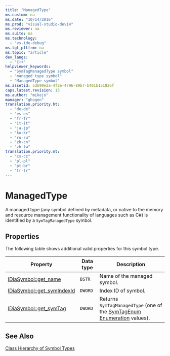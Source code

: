 ```yaml
---
title: "ManagedType"
ms.custom: na
ms.date: "10/14/2016"
ms.prod: "visual-studio-dev14"
ms.reviewer: na
ms.suite: na
ms.technology: 
  - "vs-ide-debug"
ms.tgt_pltfrm: na
ms.topic: "article"
dev_langs: 
  - "C++"
helpviewer_keywords: 
  - "SymTagManagedType symbol"
  - "managed type symbol"
  - "ManagedType symbol"
ms.assetid: 5db99e2a-4f2e-4796-89b7-b401b151826f
caps.latest.revision: 15
ms.author: "mikejo"
manager: "ghogen"
translation.priority.ht: 
  - "de-de"
  - "es-es"
  - "fr-fr"
  - "it-it"
  - "ja-jp"
  - "ko-kr"
  - "ru-ru"
  - "zh-cn"
  - "zh-tw"
translation.priority.mt: 
  - "cs-cz"
  - "pl-pl"
  - "pt-br"
  - "tr-tr"
---
```

# ManagedType
A managed type (any symbol defined by metadata, or native to the memory and resource management functionality of languages such as C#) is identified by a `SymTagManagedType` symbol.  
  
## Properties  
 The following table shows additional valid properties for this symbol type.  
  
|Property|Data type|Description|  
|--------------|---------------|-----------------|  
|[IDiaSymbol::get_name](../debugger/idiasymbol--get_name.md)|`BSTR`|Name of the managed symbol.|  
|[IDiaSymbol::get_symIndexId](../debugger/idiasymbol--get_symindexid.md)|`DWORD`|Index ID of symbol.|  
|[IDiaSymbol::get_symTag](../debugger/idiasymbol--get_symtag.md)|`DWORD`|Returns `SymTagManagedType` (one of the [SymTagEnum Enumeration](../debugger/symtagenum.md) values).|  
  
## See Also  
 [Class Hierarchy of Symbol Types](../debugger/class-hierarchy-of-symbol-types.md)